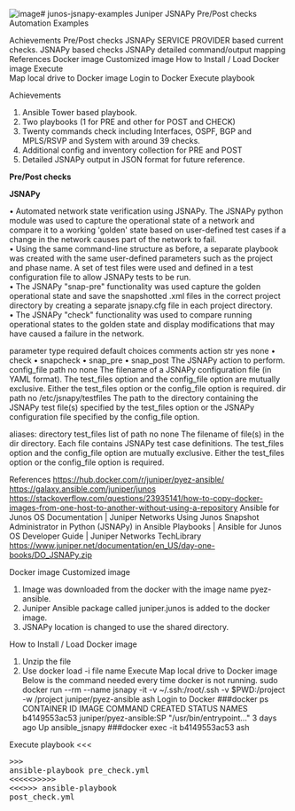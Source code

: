 ![image](https://github.com/user-attachments/assets/8159b9ec-3b5c-462c-8a99-3c136e873961)# junos-jsnapy-examples
Juniper JSNAPy Pre/Post checks Automation Examples


Achievements
Pre/Post checks 
	JSNAPy 
		SERVICE PROVIDER based current checks.
		JSNAPy based checks
		JSNAPy detailed command/output mapping
References
Docker image 
	Customized image 
	How to Install / Load Docker image
	Execute  
		Map local drive to Docker image
		Login to Docker 
		Execute playbook



Achievements
1.	Ansible Tower based playbook.
2.	Two playbooks (1 for PRE and other for POST and CHECK)
3.	Twenty commands check including Interfaces, OSPF, BGP and MPLS/RSVP and System with around 39 checks.
4.	Additional config and inventory collection for PRE and POST
5.	Detailed JSNAPy output in JSON format for future reference.


**Pre/Post checks**


**JSNAPy**

•	Automated network state verification using JSNAPy. The JSNAPy python module was used to capture the operational state of a network and compare it to a working 'golden' state based on user-defined test cases if a change in the network causes part of the network to fail.  
•	Using the same command-line structure as before, a separate playbook was created with the same user-defined parameters such as the project and phase name. A set of test files were used and defined in a test configuration file to allow JSNAPy tests to be run.  
•	The JSNAPy "snap-pre" functionality was used capture the golden operational state and save the snapshotted .xml files in the correct project directory by creating a separate jsnapy.cfg file in each project directory.  
•	The JSNAPy "check" functionality was used to compare running operational states to the golden state and display modifications that may have caused a failure in the network.  

parameter	type	required	default	choices	comments
action	str	yes	none	•	check
•	snapcheck
•	snap_pre
•	snap_post	The JSNAPy action to perform.
config_file	path	no	none		The filename of a JSNAPy configuration file (in YAML format). The test_files option and the config_file option are mutually exclusive. Either the test_files option or the config_file option is required.
dir	path	no	/etc/jsnapy/testfiles		The path to the directory containing the JSNAPy test file(s) specified by the test_files option or the JSNAPy configuration file specified by the config_file option.

aliases: directory
test_files	list of path	no	none		The filename of file(s) in the dir directory. Each file contains JSNAPy test case definitions. The test_files option and the config_file option are mutually exclusive. Either the test_files option or the config_file option is required.
		
			
References
https://hub.docker.com/r/juniper/pyez-ansible/
https://galaxy.ansible.com/juniper/junos
https://stackoverflow.com/questions/23935141/how-to-copy-docker-images-from-one-host-to-another-without-using-a-repository
Ansible for Junos OS Documentation | Juniper Networks
Using Junos Snapshot Administrator in Python (JSNAPy) in Ansible Playbooks | Ansible for Junos OS Developer Guide | Juniper Networks TechLibrary
https://www.juniper.net/documentation/en_US/day-one-books/DO_JSNAPy.zip

Docker image
Customized image 
1.	Image was downloaded from the docker with the image name pyez-ansible.
2.	Juniper Ansible package called juniper.junos is added to the docker image.
3.	JSNAPy location is changed to use the shared directory.

How to Install / Load Docker image
1.	Unzip the file 
2.	Use docker load -i file name 
Execute 
Map local drive to Docker image
Below is the command needed every time docker is not running.
sudo docker run --rm --name jsnapy -it -v ~/.ssh:/root/.ssh -v $PWD:/project -w /project juniper/pyez-ansible ash
Login to Docker 
###docker ps
CONTAINER ID         IMAGE                                               COMMAND                      CREATED      STATUS       NAMES
b4149553ac53         juniper/pyez-ansible:SP      "/usr/bin/entrypoint…"     3 days ago        Up         ansible_jsnapy
###docker exec -it b4149553ac53 ash

Execute playbook
<<<<PRE CHECKS>>>>
ansible-playbook pre_check.yml
<<<<<<NETWORK CHANGE>>>>>>
<<<<POST CHECKS>>>>
ansible-playbook post_check.yml



